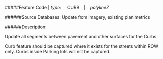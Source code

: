 #####Feature Code | *type*:&nbsp;&nbsp;&nbsp;&nbsp;&nbsp;CURB&nbsp;&nbsp;&nbsp; | &nbsp;&nbsp;&nbsp;*polylineZ*

######Source Databases: Update from imagery, existing planimetrics

######Description:

Update all segments between pavement and other surfaces for the Curbs.

Curb feature should be captured where it exists for the streets within ROW only. Curbs inside Parking lots will not be captured.
